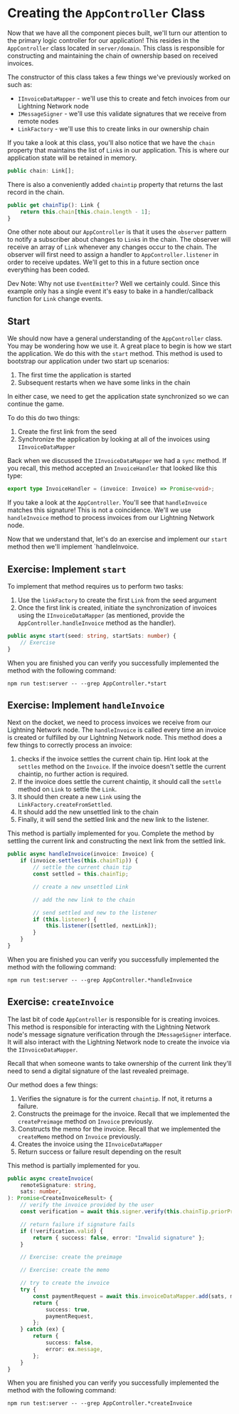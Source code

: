 # Creating the `AppController` Class

Now that we have all the component pieces built, we'll turn our attention to the primary logic controller for our application! This resides in the `AppController` class located in `server/domain`. This class is responsible for constructing and maintaining the chain of ownership based on received invoices.

The constructor of this class takes a few things we've previously worked on such as:

- `IInvoiceDataMapper` - we'll use this to create and fetch invoices from our Lightning Network node
- `IMessageSigner` - we'll use this validate signatures that we receive from remote nodes
- `LinkFactory` - we'll use this to create links in our ownership chain

If you take a look at this class, you'll also notice that we have the `chain` property that maintains the list of `Link`s in our application. This is where our application state will be retained in memory.

```typescript
public chain: Link[];
```

There is also a conveniently added `chaintip` property that returns the last record in the chain.

```typescript
public get chainTip(): Link {
    return this.chain[this.chain.length - 1];
}
```

One other note about our `AppController` is that it uses the `observer` pattern to notify a subscriber about changes to `Link`s in the chain. The observer will receive an array of `Link` whenever any changes occur to the chain. The observer will first need to assign a handler to `AppController.listener` in order to receive updates. We'll get to this in a future section once everything has been coded.

Dev Note: Why not use `EventEmitter`? Well we certainly could. Since this example only has a single event it's easy to bake in a handler/callback function for `Link` change events.

## Start

We should now have a general understanding of the `AppController` class. You may be wondering how we use it. A great place to begin is how we start the application. We do this with the `start` method. This method is used to bootstrap our application under two start up scenarios:

1. The first time the application is started
1. Subsequent restarts when we have some links in the chain

In either case, we need to get the application state synchronized so we can continue the game.

To do this do two things:

1. Create the first link from the seed
1. Synchronize the application by looking at all of the invoices using `IInvoiceDataMapper`

Back when we discussed the `IInvoiceDataMapper` we had a `sync` method. If you recall, this method accepted an `InvoiceHandler` that looked like this type:

```typescript
export type InvoiceHandler = (invoice: Invoice) => Promise<void>;
```

If you take a look at the `AppController`. You'll see that `handleInvoice` matches this signature! This is not a coincidence. We'll we use `handleInvoice` method to process invoices from our Lightning Network node.

Now that we understand that, let's do an exercise and implement our `start` method then we'll implement `handleInvoice.

## Exercise: Implement `start`

To implement that method requires us to perform two tasks:

1. Use the `linkFactory` to create the first `Link` from the seed argument
1. Once the first link is created, initiate the synchronization of invoices using the `IInvoiceDataMapper` (as mentioned, provide the `AppController.handleInvoice` method as the handler).

```typescript
public async start(seed: string, startSats: number) {
    // Exercise
}
```

When you are finished you can verify you successfully implemented the method with the following command:

```
npm run test:server -- --grep AppController.*start
```

## Exercise: Implement `handleInvoice`

Next on the docket, we need to process invoices we receive from our Lightning Network node. The `handleInvoice` is called every time an invoice is created or fulfilled by our Lightning Network node. This method does a few things to correctly process an invoice:

1. checks if the invoice settles the current chain tip. Hint look at the `settles` method on the `Invoice`. If the invoice doesn't settle the current chaintip, no further action is required.
1. If the invoice does settle the current chaintip, it should call the `settle` method on `Link` to settle the `Link`.
1. It should then create a new `Link` using the `LinkFactory.createFromSettled`.
1. It should add the new unsettled link to the chain
1. Finally, it will send the settled link and the new link to the listener.

This method is partially implemented for you. Complete the method by settling the current link and constructing the next link from the settled link.

```typescript
public async handleInvoice(invoice: Invoice) {
    if (invoice.settles(this.chainTip)) {
        // settle the current chain tip
        const settled = this.chainTip;

        // create a new unsettled Link

        // add the new link to the chain

        // send settled and new to the listener
        if (this.listener) {
            this.listener([settled, nextLink]);
        }
    }
}
```

When you are finished you can verify you successfully implemented the method with the following command:

```
npm run test:server -- --grep AppController.*handleInvoice
```

## Exercise: `createInvoice`

The last bit of code `AppController` is responsible for is creating invoices. This method is responsible for interacting with the Lightning Network node's message signature verification through the `IMessageSigner` interface. It will also interact with the Lightning Network node to create the invoice via the `IInvoiceDataMapper`.

Recall that when someone wants to take ownership of the current link they'll need to send a digital signature of the last revealed preimage.

Our method does a few things:

1. Verifies the signature is for the current `chaintip`. If not, it returns a failure.
1. Constructs the preimage for the invoice. Recall that we implemented the `createPreimage` method on `Invoice` previously.
1. Constructs the memo for the invoice. Recall that we implemented the `createMemo` method on `Invoice` previously.
1. Creates the invoice using the `IInvoiceDataMapper`
1. Return success or failure result depending on the result

This method is partially implemented for you.

```typescript
public async createInvoice(
    remoteSignature: string,
    sats: number,
): Promise<CreateInvoiceResult> {
    // verify the invoice provided by the user
    const verification = await this.signer.verify(this.chainTip.priorPreimage, remoteSignature);

    // return failure if signature fails
    if (!verification.valid) {
        return { success: false, error: "Invalid signature" };
    }

    // Exercise: create the preimage

    // Exercise: create the memo

    // try to create the invoice
    try {
        const paymentRequest = await this.invoiceDataMapper.add(sats, memo, preimage);
        return {
            success: true,
            paymentRequest,
        };
    } catch (ex) {
        return {
            success: false,
            error: ex.message,
        };
    }
}

```

When you are finished you can verify you successfully implemented the method with the following command:

```
npm run test:server -- --grep AppController.*createInvoice
```
